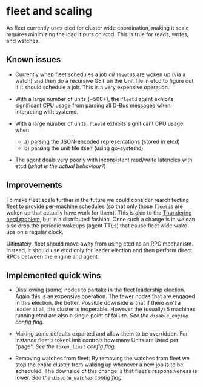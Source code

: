 # fleet and scaling

As fleet currently uses etcd for cluster wide coordination, making it scale
requires minimizing the load it puts on etcd. This is true for reads, writes,
and watches.

## Known issues

- Currently when fleet schedules a job *all* `fleetd`s are woken up (via a watch)
and then do a recursive GET on the Unit file in etcd to figure out if it should
schedule a job. This is a very expensive operation.

- With a large number of units (~500+), the `fleetd` agent exhibits significant
CPU usage from parsing all D-Bus messages when interacting with systemd.

- With a large number of units, `fleetd` exhibits significant CPU usage when
  - a) parsing the JSON-encoded representations (stored in etcd)
  - b) parsing the unit file itself (using go-systemd)

- The agent deals very poorly with inconsistent read/write latencies with etcd
  (*what is the actual behaviour?*)

## Improvements

To make fleet scale further in the future we could consider rearchitecting
fleet to provide per-machine schedules (so that only those `fleetd`s are woken
up that actually have work for them). This is akin to the [Thundering herd
problem][thundering-herd-problem], but in a
distributed fashion. Once such a change is in we can also drop the periodic
wakeups (agent TTLs) that cause fleet wide wake-ups on a regular clock.

Ultimately, fleet should move away from using etcd as an RPC mechanism.
Instead, it should use etcd only for leader election and then perform direct
RPCs between the engine and agent.

## Implemented quick wins

* Disallowing (some) nodes to partake in the fleet leadership election. Again
    this is an expensive operation. The fewer nodes that are engaged in this
    election, the better. Possible downside is that if there isn't a leader at
    all, the cluster is inoperable. However the (usually) 5 machines running
    etcd are also a single point of failure. *See the `disable_engine` config flag.*

* Making some defaults exported and allow them to be overridden. For instance
    fleet's tokenLimit controls how many Units are listed per "page". *See the
    `token_limit` config flag.*

* Removing watches from fleet: By removing the watches from fleet we stop
    the entire cluster from walking up whenever a new job is to be scheduled.
    The downside of this change is that fleet's responsiveness is lower.
    *See the `disable_watches` config flag.*

[thundering-herd-problem]: https://en.wikipedia.org/wiki/Thundering_herd_problem
